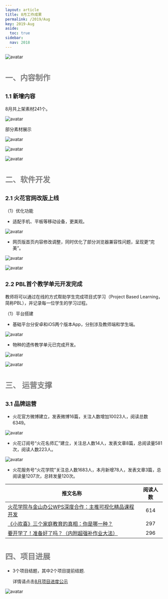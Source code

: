 ```yaml
---
layout: article
title: 8月工作成果
permalink: /2019/Aug
key: 2019-Aug
aside:
  toc: true
sidebar:
  nav: 2018
---
```


<bro/><bro/>

![avatar](images/20190820.png)

# <font size="5" color="gray">一、内容制作</font>

## <font size="4" >1.1 新增内容</font>

8月共上架素材241个。

![avatar](images/201908010101.png)

部分素材展示

![avatar](images/20190802.png)

![avatar](images/20190803.png)

![avatar](images/20190804.png)

# <font size="5" color="gray">二、软件开发</font>

## <font size="4" >2.1 火花官网改版上线</font>

（1）优化功能

- 适配手机、平板等移动设备，更美观。

![avatar](images/20190805.png)

- 网页版首页内容修改调整，同时优化了部分浏览器兼容性问题，呈现更“完美”。

![avatar](images/20190806.png)

![avatar](images/20190807.png)

## <font size="4" >2.2 PBL首个教学单元开发完成</font>

教师将可以通过在线的方式帮助学生完成项目式学习（Project Based Learning，简称PBL），并记录每一位学生的学习过程。

（1）平台搭建

- 基础平台分安卓和iOS两个版本App，分别涉及教师端和学生端。

![avatar](images/20190808.png)

- 物种的遗传教学单元已完成开发。

![avatar](images/20190809.png)

![avatar](images/20190810.png)

# <font size="5" color="gray">三、	运营支撑</font>

## <font size="4" >3.1 品牌运营</font>

- 火花官方微博建立，发表微博16篇，关注人数增加10023人，阅读总数6349。

![avatar](images/20190829.png)

- 火花订阅号“火花名师汇”建立，关注总人数14人，发表文章8篇，总阅读量581次，阅读人数223人。

![avatar](images/20190929.png)

- 火花服务号“火花学院”关注总人数1683人，本月新增78人，发表文章3篇，总阅读量1207次，总转发量120次。

| 推文名称 |  阅读人数  | 
|-------------|:------:|
[火花学院与金山办公WPS深度合作：主推可视化精品课程开发](https://mp.weixin.qq.com/s/x0p9CsNpwHwNLNZPkr7pBA)|	614|
[《小欢喜》三个家庭教育的真相：你是哪一种？](https://mp.weixin.qq.com/s/3JmBIVlsxNb4NcWDWnCcnA)|	297|
[要开学了！准备好了吗？（内附超强补作业大法）](https://mp.weixin.qq.com/s/IsGzvF3TGWAUnWDpdmm_mg)|	296|

# <font size="5" color="gray">四、项目进展</font>

- 3个项目结题，其中2个项目提前结题.
  
  详情请点击[8月项目进度公示](https://xiyue-team.github.io/doc_monthlyreport/project/Aug)
 
![avatar](images/20190833.png)




